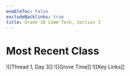 ```yaml
---
enableToc: false
excludeBacklinks: true
title: Grade 10 Comm Tech, Section 3
---
```


# Most Recent Class
![[Thread 1, Day 3]]
![[Grove Time]]
![[Key Links]]